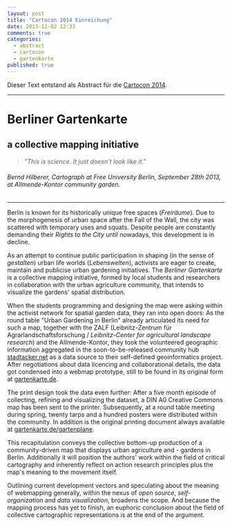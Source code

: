```yaml
---
layout: post
title: "Cartocon 2014 Einreichung"
date: 2013-11-02 12:33
comments: true
categories: 
  - abstract
  - cartocon
  - gartenkarte
published: true
---
```


<!--more-->

Dieser Text entstand als Abstract für die [Cartocon 2014](http://cartocon2014.org/).

---

# Berliner Gartenkarte
## a collective mapping initiative

> *"This is science. It just doesn't look like it."*

###### *Bernd Hilberer, Cartograph at Free University Berlin, September 28th 2013, at Allmende-Kontor community garden.*

--- 

Berlin is known for its historically unique free spaces (*Freiräume*). Due to the morphogenesis of urban space after the Fall of the Wall, the city was scattered with temporary uses and squats. Despite people are constantly demanding their *Rights to the City* until nowadays, this development is in decline.

As an attempt to continue public participation in shaping (in the sense of *gestalten*) urban life worlds (*Lebenswelten*), activists are eager to create, maintain and publicise urban gardening initiatives. The *Berliner Gartenkarte* is a collective mapping initiative, formed by local students and researchers in collaboration with the urban agriculture community, that intends to visualize the gardens' spatial distribution.

When the students programming and designing the map were asking within the activist network for spatial garden data, they ran into open doors: As the round table "Urban Gardening in Berlin" already articulated its need for such a map, together with the ZALF (Leibnitz-Zentrum für Agrarlandschaftsforschung / *Leibnitz-Center for agricultural landscape research*) and the Allmende-Kontor, they took the volunteered geographic information aggregated in the soon-to-be-released community hub [stadtacker.net](http://stadtacker.net) as a data source to their self-defined geoinformatics project. After negotiations about data licencing and collaborational details, the data got condensed into a webmap prototype, still to be found in its original form at [gartenkarte.de](http://gartenkarte.de).

The print design took the data even further: After a five month episode of collecting, refining and visualizing the dataset, a DIN A0 Creative Commons map has been sent to the printer. Subsequently, at a round table meeting during spring, twenty tarps and a hundred posters were distributed within the community. In addition is the original printing document always available at [gartenkarte.de/gartenplane](http://gartenkarte.de/gartenplane/).

This recapitulation conveys the collective bottom-up production of a community-driven map that displays urban agriculture and - gardens in Berlin. Additionally it will position the authors' work within the field of critical cartography and inherently reflect on action research principles plus the map's meaning to the movement itself.

Outlining current development vectors and speculating about the meaning of webmapping generally, within the nexus of *open source*, *self-organization* and *data visualization*, broadens the scope. And because the mapping process has yet to finish, an euphoric conclusion about the field of collective cartographic representations is at the end of the argument.